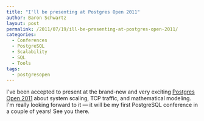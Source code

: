 ```yaml
---
title: "I'll be presenting at Postgres Open 2011"
author: Baron Schwartz
layout: post
permalink: /2011/07/19/ill-be-presenting-at-postgres-open-2011/
categories:
  - Conferences
  - PostgreSQL
  - Scalability
  - SQL
  - Tools
tags:
  - postgresopen
---
```

I've been accepted to present at the brand-new and very exciting [Postgres Open 2011][1] about system scaling, TCP traffic, and mathematical modeling. I'm really looking forward to it &#8212; it will be my first PostgreSQL conference in a couple of years! See you there.

 [1]: http://postgresopen.org/
